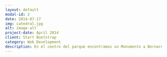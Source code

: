 ```yaml
---
layout: default
modal-id: 2
date: 2014-07-17
img: catedral.jpg
alt: image-alt
project-date: April 2014
client: Start Bootstrap
category: Web Development
description: En el centro del parque encontramos un Monumento a Bernardo Valdivieso: Situado en el parque central de la ciudad de Loja en honor al gran benefactor de la educacion lojana, Bernardo Valdivieso, quien se preocupo por la educacion de la niñez y juventud, lucho tenazmente en defensa de los principios religiosos y morales.
---
```

